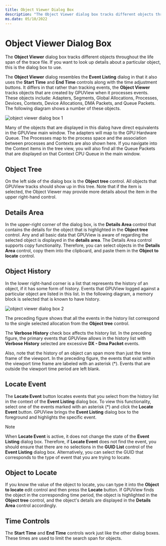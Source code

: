 ```yaml
---
title: Object Viewer Dialog Box
description: "The Object Viewer dialog box tracks different objects throughout the life span of the trace file."
ms.date: 05/10/2022
---
```


# Object Viewer Dialog Box  

The **Object Viewer** dialog box tracks different objects throughout the life span of the trace file. If you want to look up details about a particular object, this is the dialog box to use. 

The **Object Viewer** dialog resembles the **Event Listing** dialog in that it also uses the **Start Time** and **End Time** controls along with the time adjustment buttons. It differs in that rather than tracking events, the **Object Viewer** tracks objects that are created by GPUView when it processes events. These objects include: Adapters, Segments, Global Allocations, Processes, Devices, Contexts, Device Allocations, DMA Packets, and Queue Packets. The following diagram shows a number of these objects.

![object viewer dialog box 1](\Images\object-viewer-dialog-box-1.png)

Many of the objects that are displayed in this dialog have direct equivalents in the GPUView main window. The adapters will map to the GPU Hardware Queue. The Processes map to the process space and the association between processes and Contexts are also shown here. If you navigate into the Context items in the tree view, you will also find all the Queue Packets that are displayed on that Context CPU Queue in the main window.

## Object Tree

On the left side of the dialog box is the **Object tree** control. All objects that GPUView tracks should show up in this tree. Note that if the item is selected, the Object Viewer may provide more details about the item in the upper right-hand control. 

## Details Area  

In the upper-right corner of the dialog box, is the **Details Area** control that contains the details for the object that is highlighted in the **Object tree** control. Any and all basic data that GPUView is aware of regarding the selected object is displayed in the **details area**. The Details Area control supports copy functionality. Therefore, you can select objects in the **Details Area** control, copy them into the clipboard, and paste them in the **Object to locate** control. 

## Object History  

In the lower right-hand corner is a list that represents the history of an object, if it has some form of history. Events that GPUView logged against a particular object are listed in this list. In the following diagram, a memory block is selected that is known to have history.

![object viewer dialog box 2](\Images\object-viewer-dialog-box-2.png)

The preceding figure shows that all the events in the history list correspond to the single selected allocation from the **Object tree** control.  

The **Verbose History** check box affects the history list. In the preceding figure, the primary events that GPUView allows in the history list with **Verbose History** selected are excessive **DX - Dma Packet** events. 

Also, note that the history of an object can span more than just the time frame of the viewport. In the preceding figure, the events that exist within the viewport time frame are labeled with an asterisk (*). Events that are outside the viewport time period are left blank. 

## Locate Event  

The **Locate Event** button locates events that you select from the history list in the context of the **Event Listing** dialog box. To view this functionality, select one of the events marked with an asterisk (*) and click the **Locate Event** button. GPUView brings the **Event Listing** dialog box to the foreground and highlights the specific event.  

> [!NOTE]
> When **Locate Event** is active, it does not change the state of the **Event Listing** dialog box. Therefore, if **Locate Event** does not find the event, you should ensure that there are no selections in the **GUID List** control of the **Event Listing** dialog box. Alternatively, you can select the GUID that corresponds to the type of event that you are trying to locate.   

## Object to Locate  

If you know the value of the object to locate, you can type it into the **Object to locate** edit control and then press the **Locate** button. If GPUView finds the object in the corresponding time period, the object is highlighted in the **Object tree** control, and the object's details are displayed in the **Details Area** control accordingly. 

## Time Controls  

The **Start Time** and **End Time** controls work just like the other dialog boxes. These times are used to limit the search span for objects.
